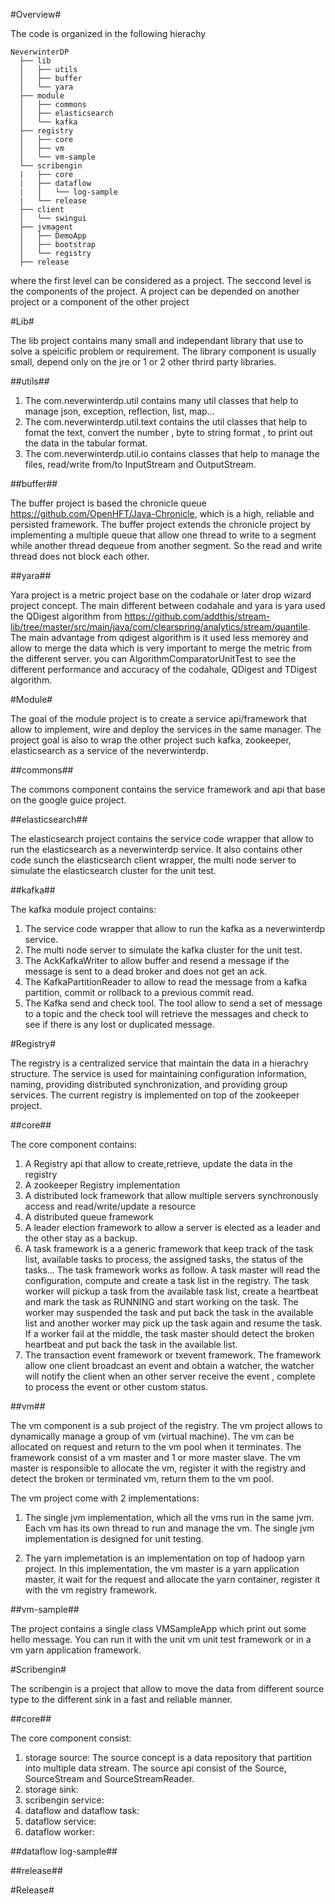 #Overview#

The code is organized in the following hierachy

```
NeverwinterDP
  ├── lib
  │   ├── utils
  │   ├── buffer
  │   └── yara
  ├── module
  │   ├── commons
  │   ├── elasticsearch
  │   └── kafka
  ├── registry
  │   ├── core
  │   ├── vm
  │   └── vm-sample
  └── scribengin
  |   ├── core
  |   ├── dataflow
  |   │   └── log-sample
  |   └── release
  ├── client
  │   └── swingui
  ├── jvmagent
  │   ├── DemoApp
  │   ├── bootstrap
  │   └── registry
  ├── release
```

where the first level can be considered as a project. The seccond level is the components of the project. A project can be depended on another project or a component of the other project

#Lib#

The lib project contains many small and independant library that use to solve a speicific problem or requirement. The library component is usually small, depend only on the jre or 1 or 2 other thrird party libraries.

##utils##

1. The com.neverwinterdp.util contains many util classes that help to manage json, exception, reflection, list, map...
2. The com.neverwinterdp.util.text contains the util classes that help to fomat the text, convert the number , byte to string format , to print out the data in the tabular format.
3. The com.neverwinterdp.util.io contains classes that help to manage the files, read/write from/to InputStream and OutputStream.

##buffer##

The buffer project is based the chronicle queue https://github.com/OpenHFT/Java-Chronicle, which is a high, reliable and persisted framework. The buffer project extends the chronicle project by implementing a multiple queue that allow one thread to write to a segment while another thread dequeue from another segment. So the read and write thread does not block each other.

##yara##

Yara project is a metric project base on the codahale or later drop wizard project concept. The main different between codahale and yara is yara used the QDigest algorithm from https://github.com/addthis/stream-lib/tree/master/src/main/java/com/clearspring/analytics/stream/quantile. The main advantage from qdigest algorithm is it used less memorey and allow to merge the data which is very important to merge the metric from the different server. you can AlgorithmComparatorUnitTest to see the different performance and accuracy of the codahale, QDigest and TDigest algorithm.

#Module#

The goal of the module project is to create a service api/framework that allow to implement, wire and deploy the services in the same manager. The project goal is also to wrap the other project such kafka, zookeeper, elasticsearch as a service of the neverwinterdp.

##commons##

The commons component contains the service framework and api that base on the google guice project.

##elasticsearch##

The elasticsearch project contains the service code wrapper that allow to run the elasticsearch as a neverwinterdp service. It also contains other code sunch the elasticsearch client wrapper, the multi node server to simulate the elasticsearch cluster for the unit test.

##kafka##

The kafka module project contains: 

1. The service code wrapper that allow to run the kafka as a neverwinterdp service. 
2. The multi node server to simulate the kafka cluster for the unit test.
3. The AckKafkaWriter to allow buffer and resend a message if the message is sent to a dead broker and does not get an ack.
4. The KafkaPartitionReader to allow to read the message from a kafka partition, commit or rollback to a previous commit read.
5. The Kafka send and check tool. The tool allow to send a set of message to a topic and the check tool will retrieve the messages and check to see if there is any lost or duplicated message.

#Registry#

The registry is a centralized service that maintain the data in a hierachry structure. The service is used for maintaining configuration information, naming, providing distributed synchronization, and providing group services. The current registry is implemented on top of the zookeeper project.

##core##

The core component contains:

1. A Registry api that allow to create,retrieve, update the data in the registry
2. A zookeeper Registry implementation
3. A distributed lock framework that allow multiple servers synchronously access and read/write/update a resource
4. A distributed queue framework
5. A leader election framework to allow a server is elected as a leader and the other stay as a backup.
6. A task framework is a a generic framework that keep track of the task list, available tasks to process, the assigned tasks, the status of the tasks... The task framework works as follow. A task master will read the configuration, compute and create a task list in the registry. The task worker will pickup a task from the available task list, create a heartbeat and mark the task as RUNNING and start working on the task. The worker may suspended the task and put back the task in the available list and another worker may pick up the task again and resume the task. If a worker fail at the middle, the task master should detect the broken heartbeat and put back the task in the available list.
7. The transaction event framework or txevent framework. The framework allow one client broadcast an event and obtain a watcher, the watcher will notify the client when an other server receive the event , complete to process the event or other custom status.

##vm##

The vm component is a sub project of the registry. The vm project allows to dynamically manage a group of vm (virtual machine). The vm can be allocated on request and return to the vm pool when it terminates. The framework consist of a vm master and  1 or more master slave. The vm master is responsible to allocate the vm, register it with the registry and detect the broken or terminated vm, return them to the vm pool. 

The vm project come with 2 implementations:

1. The single jvm implementation, which all the vms run in the same jvm. Each vm has its own thread to run and manage the vm. The single jvm implementation is designed for unit testing.

2. The yarn implemetation is an implementation on top of hadoop yarn project. In this implementation, the vm master is a yarn application master, it wait for the request and allocate the yarn container, register it with the vm registry framework.

##vm-sample##

The project contains a single class VMSampleApp which print out some hello message. You can run it with the unit vm unit test framework or in a vm yarn application framework.

#Scribengin#

The scribengin is a project that allow to move the data from different source type to the different sink in a fast and reliable manner.

##core##

The core component consist:

1. storage source: The source concept is a data repository that partition into multiple data stream. The source api consist of the Source, SourceStream and SourceStreamReader.   
2. storage sink:
3. scribengin service:
4. dataflow and dataflow task:
5. dataflow service:
6. dataflow worker:

##dataflow log-sample##

##release##

#Release#
